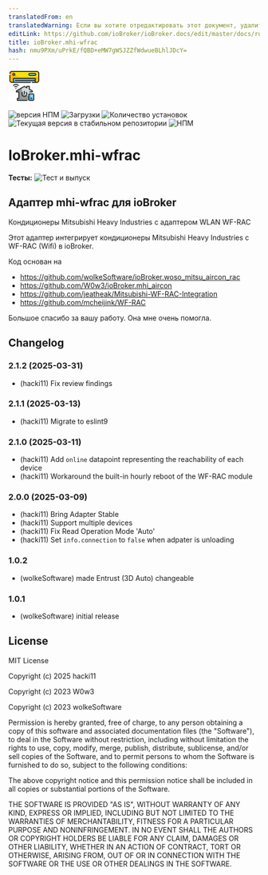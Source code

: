 ```yaml
---
translatedFrom: en
translatedWarning: Если вы хотите отредактировать этот документ, удалите поле «translationFrom», в противном случае этот документ будет снова автоматически переведен
editLink: https://github.com/ioBroker/ioBroker.docs/edit/master/docs/ru/adapterref/iobroker.mhi-wfrac/README.md
title: ioBroker.mhi-wfrac
hash: nmu9PXm/uPrkE/fQBD+eMW7gWSJZZfWdwueBLhlJDcY=
---
```

![Логотип](../../../en/adapterref/iobroker.mhi-wfrac/admin/mhi-wfrac.png)

![версия НПМ](https://img.shields.io/npm/v/iobroker.mhi-wfrac.svg)
![Загрузки](https://img.shields.io/npm/dm/iobroker.mhi-wfrac.svg)
![Количество установок](https://iobroker.live/badges/mhi-wfrac-installed.svg)
![Текущая версия в стабильном репозитории](https://iobroker.live/badges/mhi-wfrac-stable.svg)
![НПМ](https://nodei.co/npm/iobroker.mhi-wfrac.png?downloads=true)

# IoBroker.mhi-wfrac
**Тесты:** ![Тест и выпуск](https://github.com/hacki11/ioBroker.mhi-wfrac/workflows/Test%20and%20Release/badge.svg)

## Адаптер mhi-wfrac для ioBroker
Кондиционеры Mitsubishi Heavy Industries с адаптером WLAN WF-RAC

Этот адаптер интегрирует кондиционеры Mitsubishi Heavy Industries с WF-RAC (Wifi) в ioBroker.

Код основан на

- https://github.com/wolkeSoftware/ioBroker.woso_mitsu_aircon_rac
- https://github.com/W0w3/ioBroker.mhi_aircon
- https://github.com/jeatheak/Mitsubishi-WF-RAC-Integration
- https://github.com/mcheijink/WF-RAC

Большое спасибо за вашу работу. Она мне очень помогла.

## Changelog
<!--
    Placeholder for the next version (at the beginning of the line):
    ### **WORK IN PROGRESS**
-->
### 2.1.2 (2025-03-31)
* (hacki11) Fix review findings

### 2.1.1 (2025-03-13)
* (hacki11) Migrate to eslint9

### 2.1.0 (2025-03-11)
* (hacki11) Add `online` datapoint representing the reachability of each device
* (hacki11) Workaround the built-in hourly reboot of the WF-RAC module

### 2.0.0 (2025-03-09)
* (hacki11) Bring Adapter Stable
* (hacki11) Support multiple devices
* (hacki11) Fix Read Operation Mode 'Auto'
* (hacki11) Set `info.connection` to `false` when adpater is unloading

### 1.0.2
* (wolkeSoftware) made Entrust (3D Auto) changeable

### 1.0.1
* (wolkeSoftware) initial release

## License
MIT License

Copyright (c) 2025 hacki11

Copyright (c) 2023 W0w3

Copyright (c) 2023 wolkeSoftware

Permission is hereby granted, free of charge, to any person obtaining a copy
of this software and associated documentation files (the "Software"), to deal
in the Software without restriction, including without limitation the rights
to use, copy, modify, merge, publish, distribute, sublicense, and/or sell
copies of the Software, and to permit persons to whom the Software is
furnished to do so, subject to the following conditions:

The above copyright notice and this permission notice shall be included in all
copies or substantial portions of the Software.

THE SOFTWARE IS PROVIDED "AS IS", WITHOUT WARRANTY OF ANY KIND, EXPRESS OR
IMPLIED, INCLUDING BUT NOT LIMITED TO THE WARRANTIES OF MERCHANTABILITY,
FITNESS FOR A PARTICULAR PURPOSE AND NONINFRINGEMENT. IN NO EVENT SHALL THE
AUTHORS OR COPYRIGHT HOLDERS BE LIABLE FOR ANY CLAIM, DAMAGES OR OTHER
LIABILITY, WHETHER IN AN ACTION OF CONTRACT, TORT OR OTHERWISE, ARISING FROM,
OUT OF OR IN CONNECTION WITH THE SOFTWARE OR THE USE OR OTHER DEALINGS IN THE
SOFTWARE.